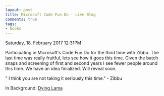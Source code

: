 ```yaml
---
layout: post
title: Microsoft Code Fun Do - Live Blog
comments: true
tags:
- books
---
```


Saturday, 18. February 2017 12:31PM 

Participating in Microsoft's Code Fun Do for the third time with Zibbu. The last time was really fruitful, lets see how it goes this time. Given the batch snaps and screening of first and second years I see fewer people around this time. We have an idea finialized. Will reveal soon.

" I think you are not taking it seriously this time." - Zibbu

In Background: [Dying Lama](https://www.youtube.com/watch?v=TwG7MASKgpw) 



